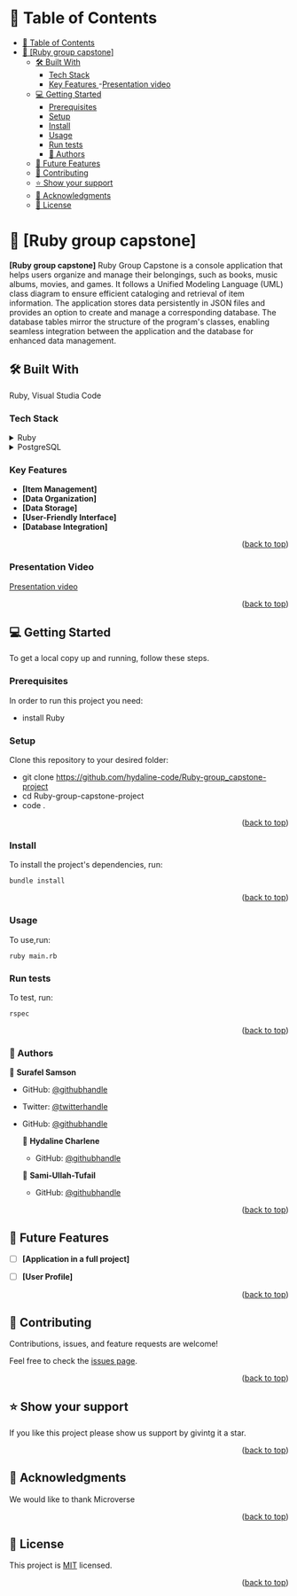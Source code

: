 
<a name="readme-top"></a>

# 📗 Table of Contents

- [📗 Table of Contents](#-table-of-contents)
- [📖 \[Ruby group capstone\] ](#-ruby-group-capstone-)
  - [🛠 Built With ](#-built-with-)
    - [Tech Stack ](#tech-stack-)
    - [Key Features ](#key-features-)
    -[Presentation video](#Presentation-video)
  - [💻 Getting Started ](#-getting-started-)
    - [Prerequisites ](#prerequisites-)
    - [Setup ](#setup-)
    - [Install ](#install-)
    - [Usage ](#usage-)
    - [Run tests ](#run-tests-)
    - [👥 Authors ](#-authors-)
  - [🔭 Future Features ](#-future-features-)
  - [🤝 Contributing ](#-contributing-)
  - [⭐️ Show your support ](#️-show-your-support-)
  - [🙏 Acknowledgments ](#-acknowledgments-)
  - [📝 License ](#-license-)

# 📖 [Ruby group capstone] <a name="about-project"></a>

**[Ruby group capstone]** Ruby Group Capstone is a console application that helps users organize and manage their belongings, such as books, music albums, movies, and games. It follows a Unified Modeling Language (UML) class diagram to ensure efficient cataloging and retrieval of item information. The application stores data persistently in JSON files and provides an option to create and manage a corresponding database. The database tables mirror the structure of the program's classes, enabling seamless integration between the application and the database for enhanced data management.

## 🛠 Built With <a name="built-with"></a>
Ruby, Visual Studia Code

### Tech Stack <a name="tech-stack"></a>

<details>
  <summary>Ruby</summary>
</details>

<details>
  <summary>PostgreSQL</summary>
</details>

 
### Key Features <a name="key-features"></a>

- **[Item Management]**
- **[Data Organization]**
- **[Data Storage]**
- **[User-Friendly Interface]**
- **[Database Integration]**


<p align="right">(<a href="#readme-top">back to top</a>)</p>

### Presentation Video <a name="Prsentation Video"></a>
[Presentation video](https://drive.google.com/file/d/1blc5F836BqLOVvcdFF9--yZlYmnVNtyA/view?usp=sharing)

<p align="right">(<a href="#readme-top">back to top</a>)</p>

## 💻 Getting Started <a name="getting-started"></a>

To get a local copy up and running, follow these steps.

### Prerequisites <a name="prerequisites"></a>

In order to run this project you need:

- install Ruby

### Setup <a name="setup"></a>

Clone this repository to your desired folder:

- git clone https://github.com/hydaline-code/Ruby-group_capstone-project
- cd Ruby-group-capstone-project
- code .

<p align="right">(<a href="#readme-top">back to top</a>)</p>

### Install <a name="install"></a>

To install the project's dependencies, run:

```
bundle install
```
<p align="right">(<a href="#readme-top">back to top</a>)</p>

### Usage <a name="usage"></a>

To use,run:

```
ruby main.rb
````

### Run tests <a name="run tests"></a>

To test, run:

```
rspec
```
<p align="right">(<a href="#readme-top">back to top</a>)</p>

### 👥 Authors <a name="authors"></a>

  👤 **Surafel Samson**
- GitHub: [@githubhandle](https://github.com/Surafels)
- Twitter: [@twitterhandle](https://twitter.com/SurafelSamson2)
- GitHub: [@githubhandle](https://github.com/Sami-ullah-tufail)
   
   👤 **Hydaline Charlene**
   - GitHub: [@githubhandle](https://github.com/hydaline-code)

   👤 **Sami-Ullah-Tufail**
   - GitHub: [@githubhandle](https://github.com/Sami-Ullah-Tufail)

<p align="right">(<a href="#readme-top">back to top</a>)</p>

## 🔭 Future Features <a name="future-features"></a>

- [ ] **[Application in a full project]**
- [ ] **[User Profile]**


<p align="right">(<a href="#readme-top">back to top</a>)</p>

## 🤝 Contributing <a name="contributing"></a>

Contributions, issues, and feature requests are welcome!

Feel free to check the [issues page](https://github.com/hydaline-code/Ruby-group_capstone-project/issues).

<p align="right">(<a href="#readme-top">back to top</a>)</p>

## ⭐️ Show your support <a name="support"></a>

If you like this project please show us support by givintg it a star.

<p align="right">(<a href="#readme-top">back to top</a>)</p>

## 🙏 Acknowledgments <a name="acknowledgements"></a>

We would like to thank Microverse

<p align="right">(<a href="#readme-top">back to top</a>)</p>

## 📝 License <a name="license"></a>

This project is [MIT](/LICENSE) licensed.

<p align="right">(<a href="#readme-top">back to top</a>)</p>
